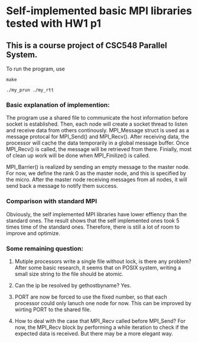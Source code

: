 # Self-implemented basic MPI libraries tested with HW1 p1

## This is a course project of CSC548 Parallel System.

To run the program, use

`make`

`./my_prun ./my_rtt`

### Basic explanation of implemention: <br>
The program use a shared file to communicate the host information before socket is established. Then, each node will create a socket thread to listen and receive data from others continously. MPI_Message struct is used as a message protocal for MPI_Send() and MPI_Recv(). After receiving data, the processor will cache the data temporarily in a global message buffer. Once MPI_Recv() is called, the message will be retrieved from there. Finially, most of clean up work will be done when MPI_Finilize() is called.

MPI_Barrier() is realized by sending an empty message to the master node. For now, we define the rank 0 as the master node, and this is specified by the micro. After the master node receiving messages from all nodes, it will send back a message to notify them success.

### Comparison with standard MPI <br>
Obviously, the self implemented MPI libraries have lower effiency than the standard ones. The result shows that the self implemented ones took 5 times time of the standard ones. Therefore, there is still a lot of room to improve and optimize.

### Some remaining question: <br>
1. Mutiple processors write a single file without lock, is there any problem?
After some basic research, it seems that on POSIX system, writing a small size string to the file should be atomic.

2. Can the ip be resolved by gethostbyname?
Yes.

3. PORT are now be forced to use the fixed number, so that each processor could only lanuch one node for now.
This can be improved by wirting PORT to the shared file.

4. How to deal with the case that MPI_Recv called before MPI_Send?
For now, the MPI_Recv block by performing a while iteration to check if the expected data is received. But there may be a more elegant way.

